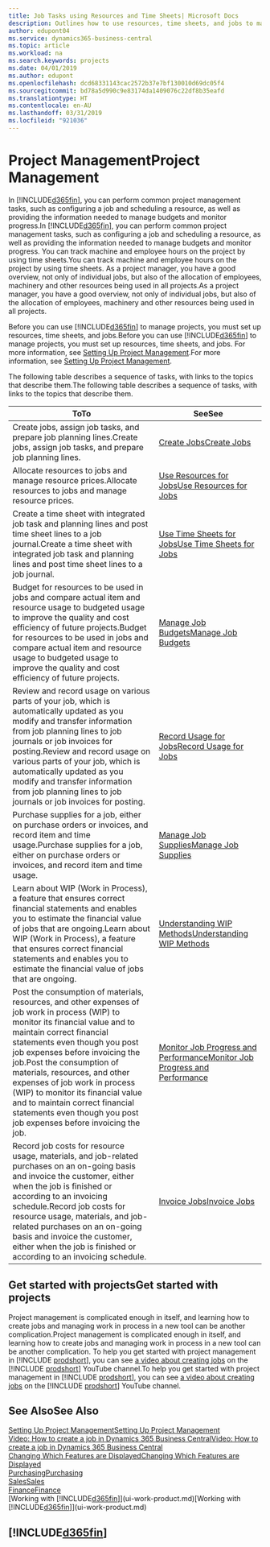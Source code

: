 ```yaml
---
title: Job Tasks using Resources and Time Sheets| Microsoft Docs
description: Outlines how to use resources, time sheets, and jobs to manage projects.
author: edupont04
ms.service: dynamics365-business-central
ms.topic: article
ms.workload: na
ms.search.keywords: projects
ms.date: 04/01/2019
ms.author: edupont
ms.openlocfilehash: dcd68331143cac2572b37e7bf130010d69dc05f4
ms.sourcegitcommit: bd78a5d990c9e83174da1409076c22df8b35eafd
ms.translationtype: HT
ms.contentlocale: en-AU
ms.lasthandoff: 03/31/2019
ms.locfileid: "921036"
---
```

# <a name="project-management"></a><span data-ttu-id="0384a-103">Project Management</span><span class="sxs-lookup"><span data-stu-id="0384a-103">Project Management</span></span>
<span data-ttu-id="0384a-104">In [!INCLUDE[d365fin](includes/d365fin_md.md)], you can perform common project management tasks, such as configuring a job and scheduling a resource, as well as providing the information needed to manage budgets and monitor progress.</span><span class="sxs-lookup"><span data-stu-id="0384a-104">In [!INCLUDE[d365fin](includes/d365fin_md.md)], you can perform common project management tasks, such as configuring a job and scheduling a resource, as well as providing the information needed to manage budgets and monitor progress.</span></span> <span data-ttu-id="0384a-105">You can track machine and employee hours on the project by using time sheets.</span><span class="sxs-lookup"><span data-stu-id="0384a-105">You can track machine and employee hours on the project by using time sheets.</span></span> <span data-ttu-id="0384a-106">As a project manager, you have a good overview, not only of individual jobs, but also of the allocation of employees, machinery and other resources being used in all projects.</span><span class="sxs-lookup"><span data-stu-id="0384a-106">As a project manager, you have a good overview, not only of individual jobs, but also of the allocation of employees, machinery and other resources being used in all projects.</span></span>

<span data-ttu-id="0384a-107">Before you can use [!INCLUDE[d365fin](includes/d365fin_md.md)] to manage projects, you must set up resources, time sheets, and jobs.</span><span class="sxs-lookup"><span data-stu-id="0384a-107">Before you can use [!INCLUDE[d365fin](includes/d365fin_md.md)] to manage projects, you must set up resources, time sheets, and jobs.</span></span> <span data-ttu-id="0384a-108">For more information, see [Setting Up Project Management](projects-setup-projects.md).</span><span class="sxs-lookup"><span data-stu-id="0384a-108">For more information, see [Setting Up Project Management](projects-setup-projects.md).</span></span>  

<span data-ttu-id="0384a-109">The following table describes a sequence of tasks, with links to the topics that describe them.</span><span class="sxs-lookup"><span data-stu-id="0384a-109">The following table describes a sequence of tasks, with links to the topics that describe them.</span></span>

| <span data-ttu-id="0384a-110">To</span><span class="sxs-lookup"><span data-stu-id="0384a-110">To</span></span> | <span data-ttu-id="0384a-111">See</span><span class="sxs-lookup"><span data-stu-id="0384a-111">See</span></span> |
| --- | --- |
| <span data-ttu-id="0384a-112">Create jobs, assign job tasks, and prepare job planning lines.</span><span class="sxs-lookup"><span data-stu-id="0384a-112">Create jobs, assign job tasks, and prepare job planning lines.</span></span> |[<span data-ttu-id="0384a-113">Create Jobs</span><span class="sxs-lookup"><span data-stu-id="0384a-113">Create Jobs</span></span>](projects-how-create-jobs.md) |
| <span data-ttu-id="0384a-114">Allocate resources to jobs and manage resource prices.</span><span class="sxs-lookup"><span data-stu-id="0384a-114">Allocate resources to jobs and manage resource prices.</span></span> |[<span data-ttu-id="0384a-115">Use Resources for Jobs</span><span class="sxs-lookup"><span data-stu-id="0384a-115">Use Resources for Jobs</span></span>](projects-how-use-resources.md) |
| <span data-ttu-id="0384a-116">Create a time sheet with integrated job task and planning lines and post time sheet lines to a job journal.</span><span class="sxs-lookup"><span data-stu-id="0384a-116">Create a time sheet with integrated job task and planning lines and post time sheet lines to a job journal.</span></span> |[<span data-ttu-id="0384a-117">Use Time Sheets for Jobs</span><span class="sxs-lookup"><span data-stu-id="0384a-117">Use Time Sheets for Jobs</span></span>](projects-how-use-time-sheets.md) |
| <span data-ttu-id="0384a-118">Budget for resources to be used in jobs and compare actual item and resource usage to budgeted usage to improve the quality and cost efficiency of future projects.</span><span class="sxs-lookup"><span data-stu-id="0384a-118">Budget for resources to be used in jobs and compare actual item and resource usage to budgeted usage to improve the quality and cost efficiency of future projects.</span></span> |[<span data-ttu-id="0384a-119">Manage Job Budgets</span><span class="sxs-lookup"><span data-stu-id="0384a-119">Manage Job Budgets</span></span>](projects-how-manage-budgets.md) |
| <span data-ttu-id="0384a-120">Review and record usage on various parts of your job, which is automatically updated as you modify and transfer information from job planning lines to job journals or job invoices for posting.</span><span class="sxs-lookup"><span data-stu-id="0384a-120">Review and record usage on various parts of your job, which is automatically updated as you modify and transfer information from job planning lines to job journals or job invoices for posting.</span></span> |[<span data-ttu-id="0384a-121">Record Usage for Jobs</span><span class="sxs-lookup"><span data-stu-id="0384a-121">Record Usage for Jobs</span></span>](projects-how-record-job-usage.md) |
| <span data-ttu-id="0384a-122">Purchase supplies for a job, either on purchase orders or invoices, and record item and time usage.</span><span class="sxs-lookup"><span data-stu-id="0384a-122">Purchase supplies for a job, either on purchase orders or invoices, and record item and time usage.</span></span> |[<span data-ttu-id="0384a-123">Manage Job Supplies</span><span class="sxs-lookup"><span data-stu-id="0384a-123">Manage Job Supplies</span></span>](projects-how-manage-project-supplies.md) |
| <span data-ttu-id="0384a-124">Learn about WIP (Work in Process), a feature that ensures correct financial statements and enables you to estimate the financial value of jobs that are ongoing.</span><span class="sxs-lookup"><span data-stu-id="0384a-124">Learn about WIP (Work in Process), a feature that ensures correct financial statements and enables you to estimate the financial value of jobs that are ongoing.</span></span> |[<span data-ttu-id="0384a-125">Understanding WIP Methods</span><span class="sxs-lookup"><span data-stu-id="0384a-125">Understanding WIP Methods</span></span>](projects-understanding-wip.md) |
| <span data-ttu-id="0384a-126">Post the consumption of materials, resources, and other expenses of job work in process (WIP) to monitor its financial value and to maintain correct financial statements even though you post job expenses before invoicing the job.</span><span class="sxs-lookup"><span data-stu-id="0384a-126">Post the consumption of materials, resources, and other expenses of job work in process (WIP) to monitor its financial value and to maintain correct financial statements even though you post job expenses before invoicing the job.</span></span> |[<span data-ttu-id="0384a-127">Monitor Job Progress and Performance</span><span class="sxs-lookup"><span data-stu-id="0384a-127">Monitor Job Progress and Performance</span></span>](projects-how-monitor-progress-performance.md) |
| <span data-ttu-id="0384a-128">Record job costs for resource usage, materials, and job-related purchases on an on-going basis and invoice the customer, either when the job is finished or according to an invoicing schedule.</span><span class="sxs-lookup"><span data-stu-id="0384a-128">Record job costs for resource usage, materials, and job-related purchases on an on-going basis and invoice the customer, either when the job is finished or according to an invoicing schedule.</span></span> |[<span data-ttu-id="0384a-129">Invoice Jobs</span><span class="sxs-lookup"><span data-stu-id="0384a-129">Invoice Jobs</span></span>](projects-how-invoice-jobs.md) |

## <a name="get-started-with-projects"></a><span data-ttu-id="0384a-130">Get started with projects</span><span class="sxs-lookup"><span data-stu-id="0384a-130">Get started with projects</span></span>

<span data-ttu-id="0384a-131">Project management is complicated enough in itself, and learning how to create jobs and managing work in process in a new tool can be another complication.</span><span class="sxs-lookup"><span data-stu-id="0384a-131">Project management is complicated enough in itself, and learning how to create jobs and managing work in process in a new tool can be another complication.</span></span> <span data-ttu-id="0384a-132">To help you get started with project management in [!INCLUDE [prodshort](includes/prodshort.md)], you can see [a video about creating jobs](https://www.youtube.com/watch?v=VqaPWr7BWmw) on the [!INCLUDE [prodshort](includes/prodshort.md)] YouTube channel.</span><span class="sxs-lookup"><span data-stu-id="0384a-132">To help you get started with project management in [!INCLUDE [prodshort](includes/prodshort.md)], you can see [a video about creating jobs](https://www.youtube.com/watch?v=VqaPWr7BWmw) on the [!INCLUDE [prodshort](includes/prodshort.md)] YouTube channel.</span></span>  

## <a name="see-also"></a><span data-ttu-id="0384a-133">See Also</span><span class="sxs-lookup"><span data-stu-id="0384a-133">See Also</span></span>

[<span data-ttu-id="0384a-134">Setting Up Project Management</span><span class="sxs-lookup"><span data-stu-id="0384a-134">Setting Up Project Management</span></span>](projects-setup-projects.md)  
[<span data-ttu-id="0384a-135">Video: How to create a job in Dynamics 365 Business Central</span><span class="sxs-lookup"><span data-stu-id="0384a-135">Video: How to create a job in Dynamics 365 Business Central</span></span>](https://www.youtube.com/watch?v=VqaPWr7BWmw)  
[<span data-ttu-id="0384a-136">Changing Which Features are Displayed</span><span class="sxs-lookup"><span data-stu-id="0384a-136">Changing Which Features are Displayed</span></span>](ui-experiences.md)  
[<span data-ttu-id="0384a-137">Purchasing</span><span class="sxs-lookup"><span data-stu-id="0384a-137">Purchasing</span></span>](purchasing-manage-purchasing.md)  
[<span data-ttu-id="0384a-138">Sales</span><span class="sxs-lookup"><span data-stu-id="0384a-138">Sales</span></span>](sales-manage-sales.md)  
[<span data-ttu-id="0384a-139">Finance</span><span class="sxs-lookup"><span data-stu-id="0384a-139">Finance</span></span>](finance.md)  
<span data-ttu-id="0384a-140">[Working with [!INCLUDE[d365fin](includes/d365fin_md.md)]](ui-work-product.md)</span><span class="sxs-lookup"><span data-stu-id="0384a-140">[Working with [!INCLUDE[d365fin](includes/d365fin_md.md)]](ui-work-product.md)</span></span>  

## [!INCLUDE[d365fin](includes/free_trial_md.md)]  
